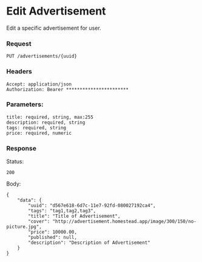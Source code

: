 # Edit Advertisement
Edit a specific advertisement for user.

### Request
```
PUT /advertisements/{uuid}
```

### Headers
```
Accept: application/json
Authorization: Bearer ***********************
```

### Parameters:
```
title: required, string, max:255
description: required, string
tags: required, string
price: required, numeric
```

### Response
Status:
```
200
```
Body:
```
{
    "data": {
        "uuid": "d567e618-6d7c-11e7-92fd-080027192ca4",
        "tags": "tag1,tag2,tag3",
        "title": "Title of Advertisement",
        "cover": "http://advertisement.homestead.app/image/300/150/no-picture.jpg",
        "price": 10000.00,
        "published": null,
        "description": "Description of Advertisement"
    }
}
```